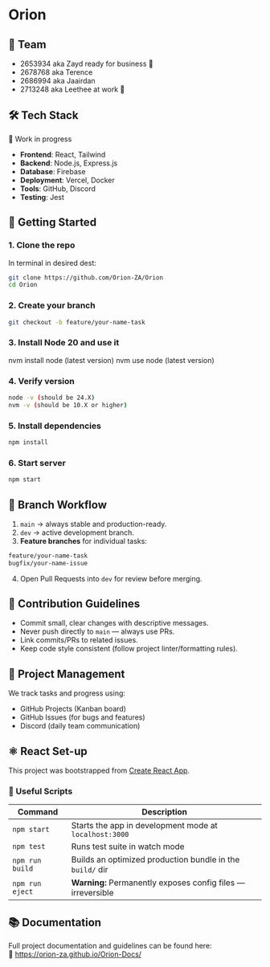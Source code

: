 # Orion

## 💪 Team

- 2653934 aka Zayd ready for business 💼
- 2678768 aka Terence
- 2686994 aka Jaairdan
- 2713248 aka Leethee at work 🫡

## 🛠 Tech Stack

🚧 Work in progress

- **Frontend**: React, Tailwind
- **Backend**: Node.js, Express.js
- **Database**: Firebase
- **Deployment**: Vercel, Docker
- **Tools**: GitHub, Discord
- **Testing**: Jest

## 🚀 Getting Started

### 1. Clone the repo
In terminal in desired dest:
```bash
git clone https://github.com/Orion-ZA/Orion
cd Orion
```
### 2. Create your branch

```bash
git checkout -b feature/your-name-task
```

### 3. Install Node 20 and use it
nvm install node (latest version)
nvm use node (latest version)

### 4. Verify version
```bash
node -v (should be 24.X)
nvm -v (should be 10.X or higher)
```

### 5. Install dependencies
```bash
npm install
```

### 6. Start server
```bash
npm start
```

## 🌱 Branch Workflow

1. `main` $\rightarrow$ always stable and production-ready.
2. `dev` $\rightarrow$ active development branch.
3. **Feature branches** for individual tasks:
```bash
feature/your-name-task
bugfix/your-name-issue
```
4. Open Pull Requests into `dev` for review before merging.

## 📌 Contribution Guidelines

- Commit small, clear changes with descriptive messages.
- Never push directly to `main` — always use PRs.
- Link commits/PRs to related issues.
- Keep code style consistent (follow project linter/formatting rules).

## 📅 Project Management

We track tasks and progress using:
- GitHub Projects (Kanban board)
- GitHub Issues (for bugs and features)
- Discord (daily team communication)

## ⚛️ React Set-up


This project was bootstrapped from [Create React App](https://github.com/facebook/create-react-app).

### 📜 Useful Scripts

| Command            | Description                                                  |
|--------------------|--------------------------------------------------------------|
| `npm start`        | Starts the app in development mode at `localhost:3000`       |
| `npm test`         | Runs test suite in watch mode                                |
| `npm run build`    | Builds an optimized production bundle in the `build/` dir    |
| `npm run eject`    | **Warning:** Permanently exposes config files — irreversible |

## 📚 Documentation

Full project documentation and guidelines can be found here:  
🔗 <https://orion-za.github.io/Orion-Docs/>
